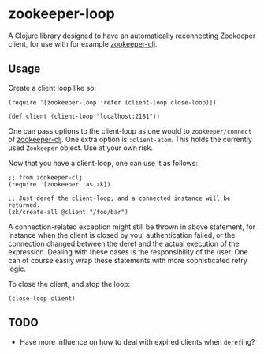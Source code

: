 # zookeeper-loop

A Clojure library designed to have an automatically reconnecting Zookeeper client, for use with for example [zookeeper-clj](#).

## Usage

Create a client loop like so:

```
(require '[zookeeper-loop :refer (client-loop close-loop)])

(def client (client-loop "localhost:2181"))
```

One can pass options to the client-loop as one would to `zookeeper/connect` of [zookeeper-clj](#). One extra option is `:client-atom`. This holds the currently used `Zookeeper` object. Use at your own risk.

Now that you have a client-loop, one can use it as follows:

```
;; from zookeeper-clj
(require '[zookeeper :as zk])

;; Just deref the client-loop, and a connected instance will be returned.
(zk/create-all @client "/foo/bar")
```

A connection-related exception might still be thrown in above statement, for instance when the client is closed by you, authentication failed, or the connection changed between the deref and the actual execution of the expression. Dealing with these cases is the responsibility of the user. One can of course easily wrap these statements with more sophisticated retry logic.

To close the client, and stop the loop:

```
(close-loop client)
```

## TODO

* Have more influence on how to deal with expired clients when `deref`ing?
